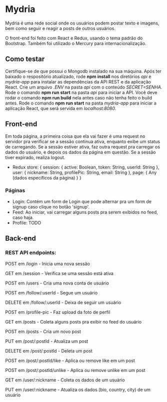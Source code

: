 # Mydria

Mydria é uma rede social onde os usuários podem postar texto e imagens,
bem como seguir e reagir a posts de outros usuários.

O front-end foi feito com React e Redux, usando o tema padrão do Bootstrap.
Também foi utilizado o Mercury para internacionalização.

## Como testar

Certifique-se de que possui o Mongodb instalado na sua máquina.
Após ter baixado o respositório atualizado, rode **npm install** nos diretórios *api* e *mydria-app* para instalar as dependências da API REST e da aplicação React.
Crie um arquivo *.ENV* na pasta *api* com o conteúdo *SECRET=SENHA*.
Rode o comando **npm run start** na pasta *api* para iniciar a API. Você deve rodar o comando **npm run build** nela antes caso não tenha feito o build antes.
Rode o comando **npm run start** na pasta *mydria-app* para iniciar a aplicação React, que será servida em *localhost:8080*.

## Front-end

Em toda página, a primeira coisa que ela vai fazer é uma request no servidor pra verificar se a sessão continua ativa, enquanto exibe um status de carregando. Se a sessão estiver ativa, faz outra request pra carregar os dados do usuário, e depois os dados da página em questão. Se a sessão tiver expirado, realiza logout.

- Redux store: 
{
  session: {
    active: Boolean,
    token: String,
    userId: String
  },
  user: {
    nickname: String,
    profilePic: String,
    email: String
  },
  page: {
    Any (dados específicos da página)
  }
}

### Páginas 

- Login: Contém um form de Login que pode alternar pra um form de signup caso clique no botão 'signup'.
- Feed: Ao iniciar, vai carregar alguns posts pra serem exibidos no feed, caso haja.
- Profile: TODO

## Back-end

### REST API endpoints:

POST em /login - Inicia uma nova sessão

GET em /session - Verifica se uma sessão está ativa

POST em /users - Cria uma nova conta de usuário

POST em /follow/:userId - Segue um usuário

DELETE em /follow/:userId - Deixa de seguir um usuário

POST em /profile-pic - Faz upload da foto de perfil

GET em /posts - Coleta alguns posts pra exibir no feed do usuário

POST em /posts - Cria um novo post

PUT em /post/:postId - Atualiza um post

DELETE em /post/:postId - Deleta um post

POST em /post/:postId/like - Aplica ou remove like em um post

POST em /post/:postId/unlike - Aplica ou remove unlike em um post

GET em /user/:nickname - Coleta os dados de um usuário

PUT em /user/:nickname - Atualiza os dados (bio, country, city) de um usuário
